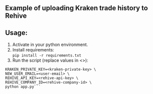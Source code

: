 Example of uploading Kraken trade history to Rehive
---------------------------------------------------
## Usage:
1. Activate in your python environment.
2. Install requirements:  
`pip install -r requirements.txt`
3. Run the script (replace values in <>):  
```KRAKEN_API_KEY=<kraken-api-key> \  
KRAKEN_PRIVATE_KEY=<kraken-private-key> \  
NEW_USER_EMAIL=<user-email> \  
REHIVE_API_KEY=<rehive-api-key> \  
REHIVE_COMPANY_ID=<rehive-company-id> \  
python app.py```
